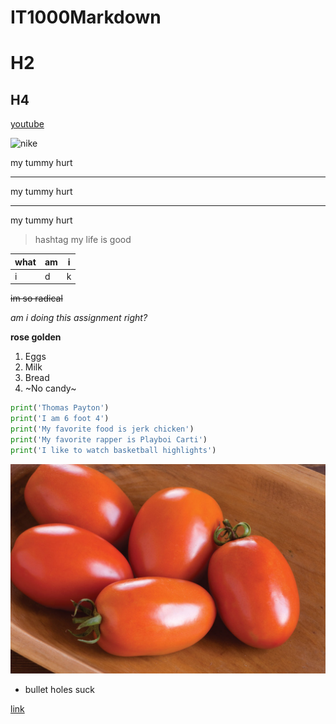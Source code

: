 # IT1000Markdown

# H2

## H4

[youtube](https://www.youtube.com)

![nike](http://content.nike.com/content/dam/one-nike/globalAssets/social_media_images/nike_swoosh_logo_black.png)

my tummy hurt

---

my tummy hurt 

---

my tummy hurt

> hashtag my life is good 

| what |  am  |   i  |
| ---- | ---- | ---- |
|   i  |  d   |   k  |

~~im so radical~~

*am i doing this assignment right?*

**rose golden**

1. Eggs
2. Milk
3. Bread
4. ~No candy~

```python
print('Thomas Payton')
print('I am 6 foot 4')
print('My favorite food is jerk chicken')
print('My favorite rapper is Playboi Carti')
print('I like to watch basketball highlights')

```
![tomato](03817g_01_amishpaste.jpg)

* bullet holes suck

[link](GitHub1000.md)
